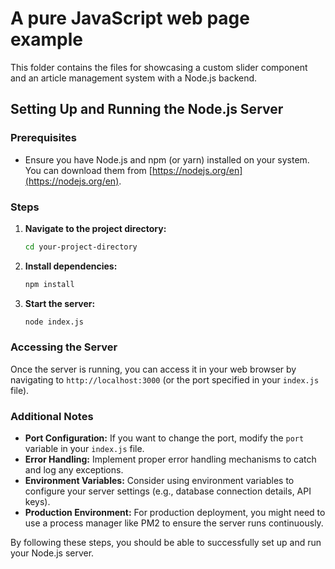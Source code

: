 # A pure JavaScript web page example

This folder contains the files for showcasing a custom slider component and an article management system with a Node.js backend.
 
## Setting Up and Running the Node.js Server

### Prerequisites
* Ensure you have Node.js and npm (or yarn) installed on your system. You can download them from [https://nodejs.org/en](https://nodejs.org/en).

### Steps
1. **Navigate to the project directory:**
   ```bash
   cd your-project-directory
   ```

2. **Install dependencies:**
   ```bash
   npm install
   ```

3. **Start the server:**
   ```bash
   node index.js
   ```

### Accessing the Server
Once the server is running, you can access it in your web browser by navigating to `http://localhost:3000` (or the port specified in your `index.js` file).

### Additional Notes
* **Port Configuration:** If you want to change the port, modify the `port` variable in your `index.js` file.
* **Error Handling:** Implement proper error handling mechanisms to catch and log any exceptions.
* **Environment Variables:** Consider using environment variables to configure your server settings (e.g., database connection details, API keys).
* **Production Environment:** For production deployment, you might need to use a process manager like PM2 to ensure the server runs continuously.

By following these steps, you should be able to successfully set up and run your Node.js server.
